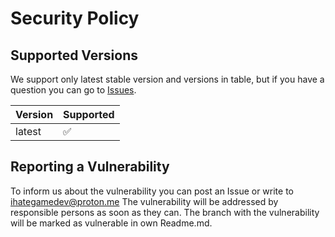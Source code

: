 # Security Policy

## Supported Versions

We support only latest stable version and versions in table, but if you have a question you can go to [Issues](https://github.com/IHateGameDev/TEM/issues).

| Version  | Supported          |
| -------- | ------------------ |
| latest   | :white_check_mark: |

## Reporting a Vulnerability

To inform us about the vulnerability you can post an Issue or write to <ihategamedev@proton.me>
The vulnerability will be addressed by responsible persons as soon as they can.
The branch with the vulnerability will be marked as vulnerable in own Readme.md.
